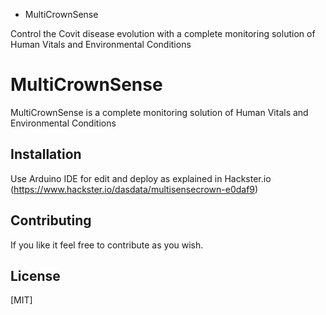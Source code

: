 * MultiCrownSense

Control the Covit disease evolution with a complete monitoring solution of Human Vitals and Environmental Conditions

# MultiCrownSense

MultiCrownSense is a complete monitoring solution of Human Vitals and Environmental Conditions

## Installation

Use Arduino IDE for edit and deploy as explained in Hackster.io (https://www.hackster.io/dasdata/multisensecrown-e0daf9)  
  
## Contributing
If you like it feel free to contribute as you wish. 

## License
[MIT]